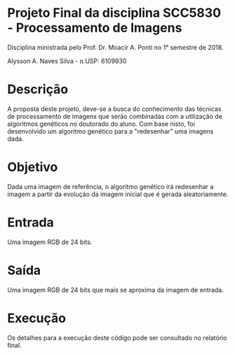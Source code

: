 # Projeto Final da disciplina SCC5830 - Processamento de Imagens
Disciplina ministrada pelo Prof. Dr. Moacir A. Ponti no 1° semestre de 2018.

Alysson A. Naves Silva - n.USP: 6109930

# Descrição
A proposta deste projeto, deve-se a busca do conhecimento das técnicas de processamento de imagens que serão combinadas com a utilização de algoritmos genéticos no doutorado do aluno. Com base nisto, foi desenvolvido um algoritmo genético para a "redesenhar" uma imagens dada. 

# Objetivo
Dada uma imagem de referência, o algoritmo genético irá redesenhar a imagem a partir da evolução da imagem inicial que é gerada aleatoriamente.  

# Entrada
Uma imagem RGB de 24 bits.

# Saída
Uma imagem RGB de 24 bits que mais se aproxima da imagem de entrada.

# Execução 
Os detalhes para a execução deste código pode ser consultado no relatório final.
